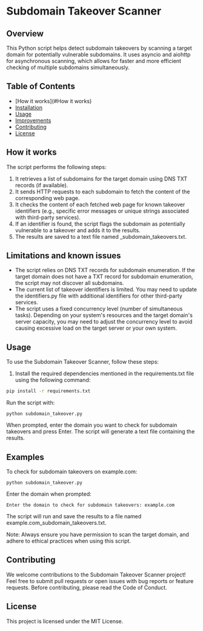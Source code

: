 # Subdomain Takeover Scanner

## Overview
This Python script helps detect subdomain takeovers by scanning a target domain for potentially vulnerable subdomains. It uses asyncio and aiohttp for asynchronous scanning, which allows for faster and more efficient checking of multiple subdomains simultaneously.

## Table of Contents

- [How it works](#How it works)
- [Installation](#installation)
- [Usage](#usage)
- [Improvements](#improvements)
- [Contributing](#contributing)
- [License](#license)

## How it works

The script performs the following steps:

1. It retrieves a list of subdomains for the target domain using DNS TXT records (if available).
2. It sends HTTP requests to each subdomain to fetch the content of the corresponding web page.
3. It checks the content of each fetched web page for known takeover identifiers (e.g., specific error messages or unique strings associated with third-party services).
4. If an identifier is found, the script flags the subdomain as potentially vulnerable to a takeover and adds it to the results.
5. The results are saved to a text file named <domain>_subdomain_takeovers.txt.

## Limitations and known issues

- The script relies on DNS TXT records for subdomain enumeration. If the target domain does not have a TXT record for subdomain enumeration, the script may not discover all subdomains.
- The current list of takeover identifiers is limited. You may need to update the identifiers.py file with additional identifiers for other third-party services.
- The script uses a fixed concurrency level (number of simultaneous tasks). Depending on your system's resources and the target domain's server capacity, you may need to adjust the concurrency level to avoid causing excessive load on the target server or your own system.

## Usage

To use the Subdomain Takeover Scanner, follow these steps:

1. Install the required dependencies mentioned in the requirements.txt file using the following command:

```bash
pip install -r requirements.txt
```

Run the script with:
```
python subdomain_takeover.py
```

When prompted, enter the domain you want to check for subdomain takeovers and press Enter. The script will generate a text file containing the results.

## Examples

To check for subdomain takeovers on example.com:

```
python subdomain_takeover.py
```

Enter the domain when prompted:

```
Enter the domain to check for subdomain takeovers: example.com
```

The script will run and save the results to a file named example.com_subdomain_takeovers.txt.

Note: Always ensure you have permission to scan the target domain, and adhere to ethical practices when using this script.


## Contributing

We welcome contributions to the Subdomain Takeover Scanner project! Feel free to submit pull requests or open issues with bug reports or feature requests. Before contributing, please read the Code of Conduct.

## License

This project is licensed under the MIT License.